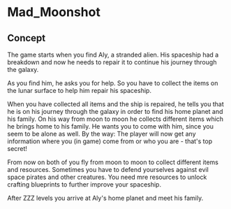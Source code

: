 # Mad_Moonshot

## Concept

The game starts when you find Aly, a stranded alien. 
His spaceship had a breakdown and now he needs to repair it to continue his journey through the galaxy.

As you find him, he asks you for help. So you have to collect the items on the lunar surface to help him 
repair his spaceship. 

When you have collected all items and the ship is repaired, he tells you that he is on his journey through the galaxy in order to find his home planet and his family. On his way from moon to moon he collects different items which he brings home to his family.
He wants you to come with him, since you seem to be alone as well.
By the way: The player will now get any information where you (in game) come from or who you are - that's top secret!

From now on both of you fly from moon to moon to collect different items and resources. 
Sometimes you have to defend yourselves against evil space pirates and other creatures. 
You need mre resources to unlock crafting blueprints to further improve your spaceship.

After ZZZ levels you arrive at Aly's home planet and meet his family.